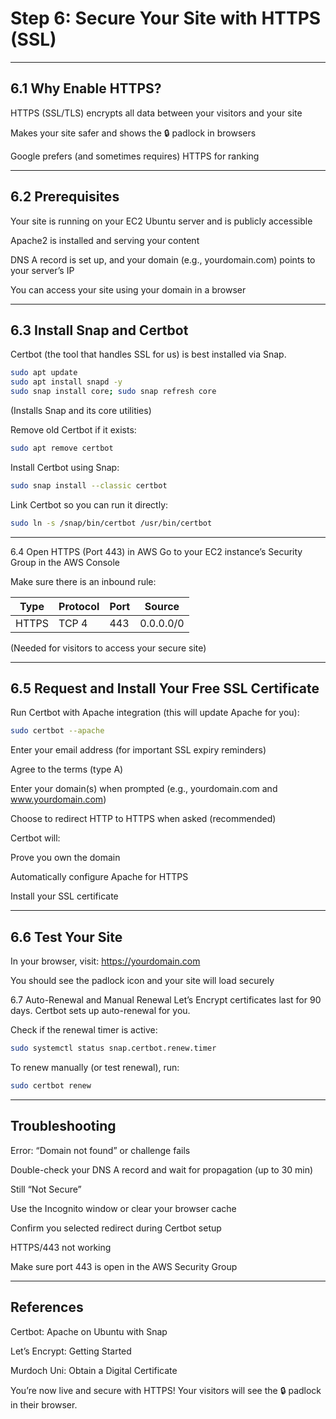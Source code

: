 # Step 6: Secure Your Site with HTTPS (SSL)
---
## 6.1 Why Enable HTTPS?
HTTPS (SSL/TLS) encrypts all data between your visitors and your site

Makes your site safer and shows the 🔒 padlock in browsers

Google prefers (and sometimes requires) HTTPS for ranking

---
## 6.2 Prerequisites
Your site is running on your EC2 Ubuntu server and is publicly accessible

Apache2 is installed and serving your content

DNS A record is set up, and your domain (e.g., yourdomain.com) points to your server’s IP

You can access your site using your domain in a browser

----
## 6.3 Install Snap and Certbot
Certbot (the tool that handles SSL for us) is best installed via Snap.

```bash
sudo apt update
sudo apt install snapd -y
sudo snap install core; sudo snap refresh core
```
(Installs Snap and its core utilities)

Remove old Certbot if it exists:

```bash
sudo apt remove certbot
```
Install Certbot using Snap:

```bash
sudo snap install --classic certbot
```
Link Certbot so you can run it directly:

```bash
sudo ln -s /snap/bin/certbot /usr/bin/certbot
```

---
6.4 Open HTTPS (Port 443) in AWS
Go to your EC2 instance’s Security Group in the AWS Console

Make sure there is an inbound rule:


|   	  Type             |         Protocol	         |         Port	               |        Source           |
|--------------------------|-----------------------------|-----------------------------|-------------------------|
|      HTTPS               |        TCP	4                |           443	           |       0.0.0.0/0         | 


(Needed for visitors to access your secure site)

---
## 6.5 Request and Install Your Free SSL Certificate
Run Certbot with Apache integration (this will update Apache for you):

```bash
sudo certbot --apache
```
Enter your email address (for important SSL expiry reminders)

Agree to the terms (type A)

Enter your domain(s) when prompted (e.g., yourdomain.com and www.yourdomain.com)

Choose to redirect HTTP to HTTPS when asked (recommended)

Certbot will:

Prove you own the domain

Automatically configure Apache for HTTPS

Install your SSL certificate

---
## 6.6 Test Your Site
In your browser, visit:
https://yourdomain.com

You should see the padlock icon and your site will load securely

6.7 Auto-Renewal and Manual Renewal
Let’s Encrypt certificates last for 90 days. Certbot sets up auto-renewal for you.

Check if the renewal timer is active:

```bash
sudo systemctl status snap.certbot.renew.timer
```
To renew manually (or test renewal), run:

```bash
sudo certbot renew
```

----
## Troubleshooting
Error: “Domain not found” or challenge fails

Double-check your DNS A record and wait for propagation (up to 30 min)

Still “Not Secure”

Use the Incognito window or clear your browser cache

Confirm you selected redirect during Certbot setup

HTTPS/443 not working

Make sure port 443 is open in the AWS Security Group

----
## References
Certbot: Apache on Ubuntu with Snap

Let’s Encrypt: Getting Started

Murdoch Uni: Obtain a Digital Certificate


You’re now live and secure with HTTPS! Your visitors will see the 🔒 padlock in their browser.
